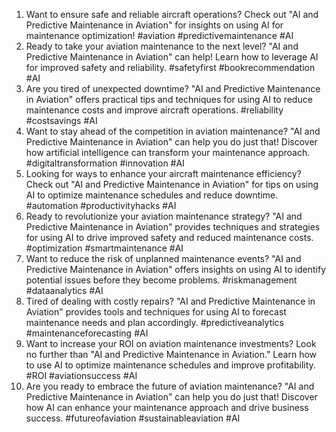 1. Want to ensure safe and reliable aircraft operations? Check out "AI and Predictive Maintenance in Aviation" for insights on using AI for maintenance optimization! #aviation #predictivemaintenance #AI
2. Ready to take your aviation maintenance to the next level? "AI and Predictive Maintenance in Aviation" can help! Learn how to leverage AI for improved safety and reliability. #safetyfirst #bookrecommendation #AI
3. Are you tired of unexpected downtime? "AI and Predictive Maintenance in Aviation" offers practical tips and techniques for using AI to reduce maintenance costs and improve aircraft operations. #reliability #costsavings #AI
4. Want to stay ahead of the competition in aviation maintenance? "AI and Predictive Maintenance in Aviation" can help you do just that! Discover how artificial intelligence can transform your maintenance approach. #digitaltransformation #innovation #AI
5. Looking for ways to enhance your aircraft maintenance efficiency? Check out "AI and Predictive Maintenance in Aviation" for tips on using AI to optimize maintenance schedules and reduce downtime. #automation #productivityhacks #AI
6. Ready to revolutionize your aviation maintenance strategy? "AI and Predictive Maintenance in Aviation" provides techniques and strategies for using AI to drive improved safety and reduced maintenance costs. #optimization #smartmaintenance #AI
7. Want to reduce the risk of unplanned maintenance events? "AI and Predictive Maintenance in Aviation" offers insights on using AI to identify potential issues before they become problems. #riskmanagement #dataanalytics #AI
8. Tired of dealing with costly repairs? "AI and Predictive Maintenance in Aviation" provides tools and techniques for using AI to forecast maintenance needs and plan accordingly. #predictiveanalytics #maintenanceforecasting #AI
9. Want to increase your ROI on aviation maintenance investments? Look no further than "AI and Predictive Maintenance in Aviation." Learn how to use AI to optimize maintenance schedules and improve profitability. #ROI #aviationsuccess #AI
10. Are you ready to embrace the future of aviation maintenance? "AI and Predictive Maintenance in Aviation" can help you do just that! Discover how AI can enhance your maintenance approach and drive business success. #futureofaviation #sustainableaviation #AI
